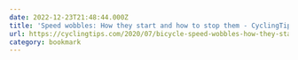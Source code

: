 ```yaml
---
date: 2022-12-23T21:48:44.000Z
title: 'Speed wobbles: How they start and how to stop them - CyclingTips'
url: https://cyclingtips.com/2020/07/bicycle-speed-wobbles-how-they-start-and-how-to-stop-them/
category: bookmark
---
```

